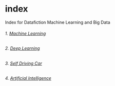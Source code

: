 # index
Index for Datafiction Machine Learning and Big Data

###### 1. [Machine Learning](https://nbviewer.jupyter.org/github/datafiction/index/blob/master/ml-index.ipynb)

###### 2. [Deep Learning](https://nbviewer.jupyter.org/github/datafiction/index/blob/master/dl-index.ipynb)

###### 3. [Self Driving Car](https://nbviewer.jupyter.org/github/datafiction/index/blob/master/car-index.ipynb)

###### 4. [Artificial Intelligence](https://nbviewer.jupyter.org/github/datafiction/index/blob/master/ai-index.ipynb)
